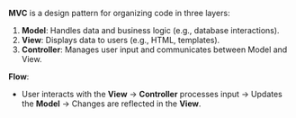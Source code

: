 **MVC** is a design pattern for organizing code in three layers:

1. **Model**: Handles data and business logic (e.g., database interactions).  
2. **View**: Displays data to users (e.g., HTML, templates).  
3. **Controller**: Manages user input and communicates between Model and View.

**Flow**:
* User interacts with the **View** → **Controller** processes input → Updates the **Model** → Changes are reflected in the **View**. 